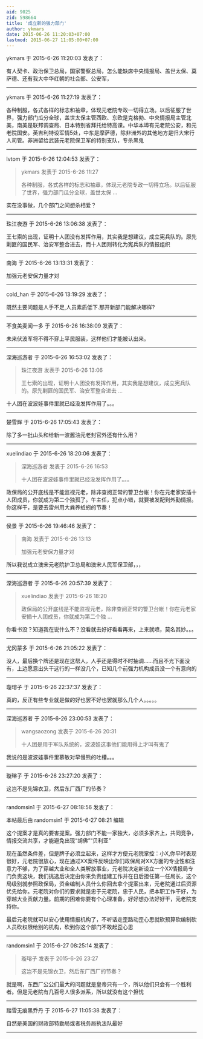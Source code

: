 ```yaml
---
aid: 9025
zid: 598664
title: '成立新的强力部门'
author: ykmars
date: 2015-06-26 11:20:03+07:00
lastmod: 2015-06-27 11:05:00+07:00
---
```


ykmars 于 2015-6-26 11:20:03 发表了：

有人契卡、政治保卫总局，国家警察总局，怎么能缺席中央情报局、盖世太保、莫萨德、还有我大中华红朝的社会部、公安军，

---------

ykmars 于 2015-6-26 11:27:19 发表了：

各种制服，各式各样的标志和袖章，体现元老院专政一切得立场。以后征服了世界，强力部门瓜分全球，盖世太保主管西欧、东欧是克格勃、中央情报局主管北美，南美是联邦调查局、日本特别省拜托给特高课。中华本埠有元老院公安，和元老院国安。英吉利特设军情5处，中东是摩萨德，除非洲外的其他地方是归大宋行人司管。非洲留给武装元老院保卫军的特别支队，专杀黑鬼

---------

lvtom 于 2015-6-26 12:04:53 发表了：

> ykmars 发表于 2015-6-26 11:27
> 
> 各种制服，各式各样的标志和袖章，体现元老院专政一切得立场。以后征服了世界，强力部门瓜分全球，盖世太保 ...



实在没事做，几个部门之间想杀相爱？

---------

珠江夜游 于 2015-6-26 13:06:38 发表了：

王七索的出现，证明十人团没有发挥作用，其实我是想建议，成立宪兵队的。原先剿匪的国民军、治安军整合进去，而十人团则转化为宪兵队的情报组织

---------

南海 于 2015-6-26 13:13:31 发表了：

加强元老安保力量才对

---------

cold_han 于 2015-6-26 13:19:29 发表了：

既然主要问题是人手不足,人员素质低下.那开新部门能解决哪样?

---------

不食美麦闻一多 于 2015-6-26 16:38:09 发表了：

未来伏波军将不得不穿上平民服装，这样他们才能被认出来。

---------

深海巡游者 于 2015-6-26 16:53:02 发表了：

> 珠江夜游 发表于 2015-6-26 13:06
> 
> 王七索的出现，证明十人团没有发挥作用，其实我是想建议，成立宪兵队的。原先剿匪的国民军、治安军整合进去 ...



十人团在波波娃事件里就已经没发挥作用了。。。

---------

楚雪辉 于 2015-6-26 17:05:43 发表了：

除了多一批山头和给新一波酱油元老封官外还有什么用？

---------

xuelindiao 于 2015-6-26 18:20:06 发表了：

> 深海巡游者 发表于 2015-6-26 16:53
> 
> 十人团在波波娃事件里就已经没发挥作用了。。。



政保局的公开底线是不能监视元老，除非查阅正常的警卫台帐！你在元老家安插十人团成员，你就成为第二个独孤了。午主任，犯点小错，就要被发配到外勤情报。你这样干，是要去雷州用大粪养蚯蚓的节奏！

---------

侯景 于 2015-6-26 19:46:46 发表了：

> 南海 发表于 2015-6-26 13:13
> 
> 加强元老安保力量才对



所以我说成立澳宋元老院护卫总局和澳宋人民军保卫部，，，

---------

深海巡游者 于 2015-6-26 20:57:39 发表了：

> xuelindiao 发表于 2015-6-26 18:20
> 
> 政保局的公开底线是不能监视元老，除非查阅正常的警卫台帐！你在元老家安插十人团成员，你就成为第二个独 ...



你看书没？知道我在说什么不？没看就去好好看看再来，上来就喷，莫名其妙。。。

---------

尤冈蒙多 于 2015-6-26 21:05:22 发表了：

没人，最后换个牌还是现在这帮人，人手还是得时不时抽调……而且不光下面没有，上边愿意出头干这行的一样没几个，已知几个前强力机构成员没一个有意向的

---------

璇瑢子 于 2015-6-26 22:37:37 发表了：

真的，反正有些专业就是做的好也罢不好也罢就那么几个人。。。。。

---------

深海巡游者 于 2015-6-26 23:00:53 发表了：

> wangsaozong 发表于 2015-6-26 20:31
> 
> 十人团是用于军队系统的，波波娃这事他们能用得上才叫有鬼了



我说的是波波娃事件里慕敏对早慢熊的吐槽。。。

---------

璇瑢子 于 2015-6-26 23:27:20 发表了：

这岂不是先锦衣卫，然后东厂西厂的节奏？

---------

randomsin1 于 2015-6-27 08:18:56 发表了：

本帖最后由 randomsin1 于 2015-6-27 08:21 编辑 

这个提案才是真的要害提案。强力部门不能一家独大，必须多家齐上，共同竞争，情报交流共享，才能避免出现“胡佛”“贝利亚”

现在虽然条件差，但是牌子必须立起来，这样才方便元老院掌控：小X,你平时表现很好，元老院很放心，现在通过XX案件反映出你们政保局对XX方面的专业性和注意力不够，为了穿越大业和全人类解放事业，元老院决定新设立一个XX情报局专门负责这块，我们挑选后决定由你来负责组建工作并在日后担任第一任局长，这个局级别就参照政保局，资金编制人员什么你回去拿个提案出来，元老院通过后资源优先给你。元老院对你们的要求就是忠于元老院，忠于人民，把本职工作干好，为穿越大业贡献力量。前期的困难你要有个心理准备，好好想办法好好干，元老院支持你。

最后元老院就可以安心使用情报机构了，不听话走歪路动歪心思就砍预算砍编制砍人员砍权限给别的机构，砍到你这个部门不敢起歪心思

---------

randomsin1 于 2015-6-27 08:25:14 发表了：

> 璇瑢子 发表于 2015-6-26 23:27
> 
> 这岂不是先锦衣卫，然后东厂西厂的节奏？



就是啊，东西厂公公们最大的问题就是皇帝只有一个，所以他们只会有一个胜利者。但是元老院有几百号人很多派系，所以就没有这个担忧

---------

踏雪无痕黑乔丹 于 2015-6-27 11:05:38 发表了：

自然是美国的财政部特勤局或者税务局执法队最好

---------

